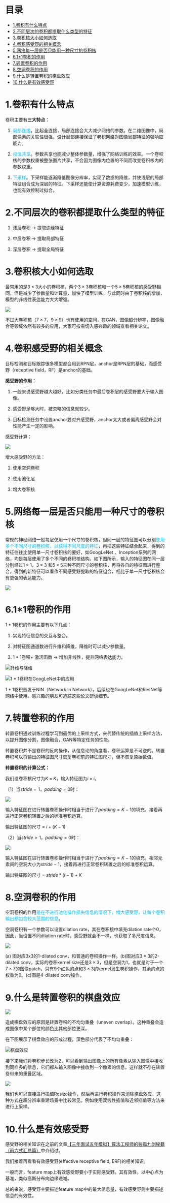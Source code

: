 # 目录

- [1.卷积有什么特点](#user-content-1卷积有什么特点)
- [2.不同层次的卷积都提取什么类型的特征](#user-content-2不同层次的卷积都提取什么类型的特征)
- [3.卷积核大小如何选取](#user-content-3卷积核大小如何选取)
- [4.卷积感受野的相关概念](#user-content-4卷积感受野的相关概念)
- [5.网络每一层是否只能用一种尺寸的卷积核](#user-content-5网络每一层是否只能用一种尺寸的卷积核)
- [6.1*1卷积的作用](#user-content-611卷积的作用)
- [7.转置卷积的作用](#user-content-7转置卷积的作用)
- [8.空洞卷积的作用](#user-content-8空洞卷积的作用)
- [9.什么是转置卷积的棋盘效应](#user-content-9什么是转置卷积的棋盘效应)
- [10.什么是有效感受野](#user-content-10什么是有效感受野)

<h1 id="1卷积有什么特点">1.卷积有什么特点</h1>

卷积主要有**三大特点**：

1. <font color=DeepSkyBlue>局部连接</font>。比起全连接，局部连接会大大减少网络的参数。在二维图像中，局部像素的关联性很强，设计局部连接保证了卷积网络对图像局部特征的强响应能力。

2. <font color=DeepSkyBlue>权值共享</font>。参数共享也能减少整体参数量，增强了网络训练的效率。一个卷积核的参数权重被整张图片共享，不会因为图像内位置的不同而改变卷积核内的参数权重。

3. <font color=DeepSkyBlue>下采样</font>。下采样能逐渐降低图像分辨率，实现了数据的降维，并使浅层的局部特征组合成为深层的特征。下采样还能使计算资源耗费变少，加速模型训练，也能有效控制过拟合。

<h1 id="2不同层次的卷积都提取什么类型的特征">2.不同层次的卷积都提取什么类型的特征</h1>

1. 浅层卷积 $\rightarrow$ 提取边缘特征

2. 中层卷积 $\rightarrow$ 提取局部特征

3. 深层卷积 $\rightarrow$ 提取全局特征

<h1 id="3卷积核大小如何选取">3.卷积核大小如何选取</h1>

最常用的是$3\times3$大小的卷积核，两个$3 \times 3$卷积核和一个$5 \times 5$卷积核的感受野相同，但是减少了参数量和计算量，加快了模型训练。与此同时由于卷积核的增加，模型的非线性表达能力大大增强。

![](https://files.mdnice.com/user/33499/bedb2e10-0899-4577-b94c-8d83212bb8c4.png)


不过大卷积核（$7 \times 7，9 \times 9$）也有使用的空间，在GAN，图像超分辨率，图像融合等领域依然有较多的应用，大家可按需切入感兴趣的领域查看相关论文。

<h1 id="4卷积感受野的相关概念">4.卷积感受野的相关概念</h1>

目标检测和目标跟踪很多模型都会用到RPN层，anchor是RPN层的基础，而感受野（receptive field，RF）是anchor的基础。

**感受野的作用：**

1. 一般来说感受野越大越好，比如分类任务中最后卷积层的感受野要大于输入图像。

2. 感受野足够大时，被忽略的信息就较少。

3. 目标检测任务中设置anchor要对齐感受野，anchor太大或者偏离感受野会对性能产生一定的影响。

感受野计算：

![](https://files.mdnice.com/user/33499/b3f35f69-fc9a-4311-9aa7-a084baa3d9d3.png)

增大感受野的方法：

1. 使用空洞卷积

2. 使用池化层

3. 增大卷积核

<h1 id="5网络每一层是否只能用一种尺寸的卷积核">5.网络每一层是否只能用一种尺寸的卷积核</h1>

常规的神经网络一般每层仅用一个尺寸的卷积核，但同一层的特征图可以分别<font color=DeepSkyBlue>使用多个不同尺寸的卷积核，以获得不同尺度的特征</font>，再把这些特征结合起来，得到的特征往往比使用单一尺寸卷积核的要好，如GoogLeNet 、Inception系列的网络，均是每层使用了多个不同的卷积核结构。如下图所示，输入的特征图在同一层分别经过$1\times 1$，$3\times3$ 和$5\times5$三种不同尺寸的卷积核，再将各自的特征图进行整合，得到的新特征可以看作不同感受野提取的特征组合，相比于单一尺寸卷积核会有更强的表达能力。

![](https://files.mdnice.com/user/33499/255d01e9-1255-427b-9d85-600860d61d13.png)

<h1 id="611卷积的作用">6.1*1卷积的作用</h1>

$1 * 1$卷积的作用主要有以下几点：

1. 实现特征信息的交互与整合。

2. 对特征图通道数进行升维和降维，降维时可以减少参数量。

3. $1*1$卷积+ 激活函数 $\rightarrow$ 增加非线性，提升网络表达能力。


![升维与降维](https://files.mdnice.com/user/33499/2d53bb9a-32e5-4876-80a9-c4f1e1907721.png)


![1 * 1卷积在GoogLeNet中的应用](https://files.mdnice.com/user/33499/92cf4bfe-dcd5-4d2e-a976-36dcee368a7f.png)

$1 * 1$卷积首发于NIN（Network in Network），后续也在GoogLeNet和ResNet等网络中使用。感兴趣的朋友可追踪这些论文研读细节。

<h1 id="7转置卷积的作用">7.转置卷积的作用</h1>

转置卷积通过训练过程学习到最优的上采样方式，来代替传统的插值上采样方法，以提升图像分割，图像融合，GAN等特定任务的性能。

转置卷积并不是卷积的反向操作，从信息论的角度看，卷积运算是不可逆的。转置卷积可以将输出的特征图尺寸恢复卷积前的特征图尺寸，但不恢复原始数值。

**转置卷积的计算公式：**

我们设卷积核尺寸为$K\times K$，输入特征图为$i \times i$。

（1）当$stride = 1，padding = 0$时：

![](https://files.mdnice.com/user/33499/df26b9a5-8875-4ccc-96ef-bfb523942e9e.gif)

输入特征图在进行转置卷积操作时相当于进行了$padding = K - 1$的填充，接着再进行正常卷积转置之后的标准卷积运算。

输出特征图的尺寸 = $i + (K - 1)$

（2）当$stride > 1，padding = 0$时：

![](https://files.mdnice.com/user/33499/da594d05-2e5f-46c9-b2c3-81bd31f8961f.gif)

输入特征图在进行转置卷积操作时相当于进行了$padding = K - 1$的填充，相邻元素间的空洞大小为$stride - 1$，接着再进行正常卷积转置之后的标准卷积运算。

输出特征图的尺寸 = $stride * (i - 1) + K$

<h1 id="8空洞卷积的作用">8.空洞卷积的作用</h1>

空洞卷积的作用<font color=DeepSkyBlue>是在不进行池化操作损失信息的情况下，增大感受野，让每个卷积输出都包含较大范围的信息</font>。

空洞卷积有一个参数可以设置dilation rate，其在卷积核中填充dilation rate个0，因此，当设置不同dilation rate时，感受野就会不一样，也获取了多尺度信息。

![](https://files.mdnice.com/user/33499/03827ca6-6abb-4565-a924-91983bc5611d.png)

(a) 图对应3x3的1-dilated conv，和普通的卷积操作一样。(b)图对应$3\times3$的2-dilated conv，实际的卷积kernel size还是$3\times3$，但是空洞为$1$，也就是对于一个$7\times7$的图像patch，只有$9$个红色的点和$3\times3$的kernel发生卷积操作，其余的点的权重为$0$。(c)图是4-dilated conv操作。

<h1 id="9什么是转置卷积的棋盘效应">9.什么是转置卷积的棋盘效应</h1>

![](https://files.mdnice.com/user/33499/34a6b1e9-a4dd-4bc6-8979-492773be51f7.png)

造成棋盘效应的原因是转置卷积的不均匀重叠（uneven overlap）。这种重叠会造成图像中某个部位的颜色比其他部位更深。

在下图展示了棋盘效应的形成过程，深色部分代表了不均匀重叠：

![棋盘效应](https://files.mdnice.com/user/33499/c4a37f1c-8843-4425-ba64-01b3a9db2499.png)

接下来我们将卷积步长改为2，可以看到输出图像上的所有像素从输入图像中接收到同样多的信息，它们都从输入图像中接收到一个像素的信息，这样就不存在转置卷带来的重叠区域。

![](https://files.mdnice.com/user/33499/797f9ae7-6b34-438a-b67e-355066183421.png)

我们也可以直接进行插值Resize操作，然后再进行卷积操作来消除棋盘效应。这种方式在超分辨率重建场景中比较常见。例如使用双线性插值和近邻插值等方法来进行上采样。

<h1 id="10什么是有效感受野">10.什么是有效感受野</h1>

感受野的相关知识在之前的文章[【三年面试五年模拟】算法工程师的独孤九剑秘籍（前六式汇总篇）](https://mp.weixin.qq.com/s?__biz=Mzg4NDYwOTUwNA==&mid=2247484988&idx=1&sn=5ca80f281478d589359b7275267342f6&chksm=cfb4deb3f8c357a5d8ebecf142972f8349d85d5360038380cfbe2559185eccee47ac7c9360b3&token=758604668&lang=zh_CN#rd)中介绍过。

我们接着再看看有效感受野(effective receptive field, ERF)的相关知识。

一般而言，feature map上有效感受野要小于实际感受野。其有效性，以中心点为基准，类似高斯分布向边缘递减。

总的来说，感受野主要描述feature map中的最大信息量，有效感受野则主要描述信息的有效性。
